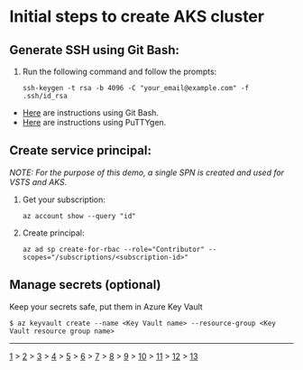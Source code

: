 # Initial steps to create AKS cluster

## Generate SSH using Git Bash:

1. Run the following command and follow the prompts:

    ```ssh-keygen -t rsa -b 4096 -C "your_email@example.com" -f .ssh/id_rsa```

* [Here](https://help.github.com/articles/generating-a-new-ssh-key-and-adding-it-to-the-ssh-agent/) are instructions using Git Bash.
* [Here](https://www.ssh.com/ssh/putty/windows/puttygen) are instructions using PuTTYgen.

## Create service principal:

*NOTE: For the purpose of this demo, a single SPN is created and used for VSTS and AKS.*

1. Get your subscription:

    ```az account show --query "id"```

2. Create principal:

    ```az ad sp create-for-rbac --role="Contributor" --scopes="/subscriptions/<subscription-id>"```

## Manage secrets (optional)

Keep your secrets safe, put them in Azure Key Vault

```
$ az keyvault create --name <Key Vault name> --resource-group <Key Vault resource group name>
```


---
[1](00-lab-environment.md) > [2](01-setup-aks.md) > [3](02-setup-terraform.md) > [4](03-create-aks-cluster-cli.md) > [5](04-create-aks-cluster-arm.md) > [6](05-create-aks-cluster-tf.md) > [7](06-cicd.md) > [8](07-kubernetes-ui.md) > [9](08-container-registry.md) > [10](09-monitoring.md) > [11](10-cluster-scaling.md) > [12](11-cluster-upgrading.md) > [13](12-advanced.md)